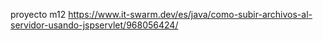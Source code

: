 proyecto m12
https://www.it-swarm.dev/es/java/como-subir-archivos-al-servidor-usando-jspservlet/968056424/